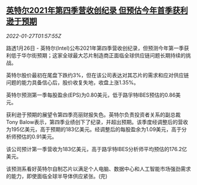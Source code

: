 <!--1643248863000-->
[英特尔2021年第四季营收创纪录 但预估今年首季获利逊于预期](https://cn.reuters.com/article/intel-q4-results-0127-idCNKBS2K105F)
------

<div><i>2022-01-27T01:57:55Z</i></div><p>路透1月26日 - 英特尔(Intel)公布2021年第四季营收创纪录，但预测今年第一季获利低于华尔街预期；这家全球最大芯片制造商正面临全球供应链问题长期持续的挑战。</p><p>英特尔股价最初在尾盘下跌约3%，但在该公司表达对其芯片的需求和应对供应链问题的能力具备信心后，股价收复失地，收盘上涨1.35%。</p><p>英特尔预测第一季每股盈余(EPS)为0.80美元，低于路孚特IBES预估的0.86美元。</p><p>获利逊于预期的展望令第四季亮丽财报失色。英特尔负责投资者关系的副总裁Tony Balow表示，第四季业绩创下了纪录，并超出预期。该季度经调整后的营收为195亿美元，高于预期的183亿美元。经调整后的每股盈余为1.09美元，高于分析师预估的0.91美元。</p><p>该公司预计第一季营收为183亿美元，高于路孚特IBES分析师平均预估的176.2亿美元。</p><p>该预测系看好英特尔自制芯片以满足个人电脑、数据中心和人工智能市场强劲需求的能力，即使面临全球半导体供应紧张。(完)</p>
